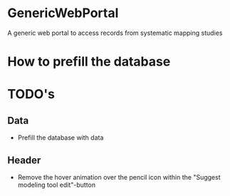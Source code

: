 # GenericWebPortal
A generic web portal to access records from systematic mapping studies

# How to prefill the database


# TODO's

## Data
* Prefill the database with data

## Header
* Remove the hover animation over the pencil icon within the "Suggest modeling tool edit"-button

